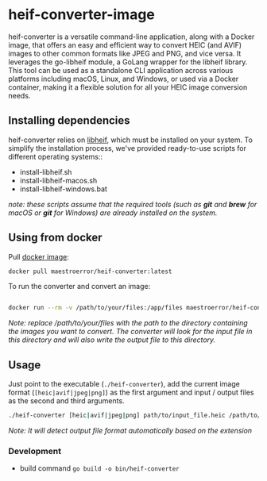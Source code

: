 # heif-converter-image
heif-converter is a versatile command-line application, along with a Docker image, that offers an easy and efficient way to convert HEIC (and AVIF) images to other common formats like JPEG and PNG, and vice versa. It leverages the go-libheif module, a GoLang wrapper for the libheif library. This tool can be used as a standalone CLI application across various platforms including macOS, Linux, and Windows, or used via a Docker container, making it a flexible solution for all your HEIC image conversion needs.

## Installing dependencies
heif-converter relies on [libheif](https://github.com/strukturag/libheif), which must be installed on your system. To simplify the installation process, we've provided ready-to-use scripts for different operating systems::
- install-libheif.sh
- install-libheif-macos.sh
- install-libheif-windows.bat
           
*note: these scripts assume that the required tools (such as **git** and **brew** for macOS or **git** for Windows) are already installed on the system.*

## Using from docker
Pull [docker image](https://hub.docker.com/r/maestroerror/heif-converter):
```bash
docker pull maestroerror/heif-converter:latest
```
To run the converter and convert an image:

```bash

docker run --rm -v /path/to/your/files:/app/files maestroerror/heif-converter [heic|avif|jpeg|png] /app/files/input_file /app/files/output_file
```

*Note: replace /path/to/your/files with the path to the directory containing the images you want to convert. The converter will look for the input file in this directory and will also write the output file to this directory.*

## Usage
Just point to the executable (`./heif-converter`), add the current image format (`[heic|avif|jpeg|png]`) as the first argument and input / output files as the second and third arguments.
```bash
./heif-converter [heic|avif|jpeg|png] path/to/input_file.heic /path/to/output_file.png
```
*Note: It will detect output file format automatically based on the extension*

### Development
- build command `go build -o bin/heif-converter`

